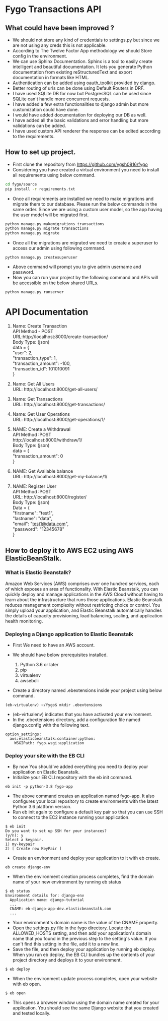 # Fygo Transactions API 


## What could have been improved ?
* We should not store any kind of credentials to settings.py but since we are not using any creds this is not applicable.
* According to The Twelve Factor App methodology we should Store config in the environment.
* We can use Sphinx Documentation. Sphinx is a tool to easily create intelligent and beautiful documentation. 
  It lets you generate Python documentation from existing reStructuredText and export documentation in formats like HTML.  
* Authentication can be added using oauth_toolkit provided by django.
* Better routing of urls can be done using Default Routers in DRF.
* I have used SQLite DB for now but PostgresSQL can be used since SQLite can't handle more concurrent requests.
* I have added a few extra functionalities to django admin but more customization could have done.
* I would have added documentation for deploying our DB as well.
* I have added all the basic validations and error handling but more validations can be added.
* I have used custom API renderer the response can be edited according to the requirements.


## How to set up project.
* First clone the repository from https://github.com/ygsh0816/fygo
* Considering you have created a virtual environment you need to install all requirements using below command.  
```bash
cd fygo/source
pip install -r requirements.txt
```
* Once all requirements are installed we need to make migrations and migrate them to our database. Please run the below commands in the same order.
Since we are using a custom user model, so the app having the user model will be migrated first.
```bash
python manage.py makemigrations transactions
python manage.py migrate transactions
python manage.py migrate
```
* Once all the migrations are migrated we need to create a superuser to access our admin using following command.
```commandline
python manage.py createsuperuser
```
* Above command will prompt you to give admin username and password. 
* Now you can run your project by the following command and APIs will be accessible on the below shared URLs.
```commandline
python manage.py runserver
```
# API Documentation
 1. Name: Create Transaction  
API Method - POST  
URL:http://localhost:8000/create-transaction/  
Body Type: (json)  
data = {  
  "user": 2,  
  "transaction_type": 1,  
  "transaction_amount": -100,  
  "transaction_id": 101010091  
}  

2. Name: Get All Users   
URL: http://localhost:8000/get-all-users/  

3. Name: Get Transactions  
URL: http://localhost:8000/get-transactions/  

4. Name: Get User Operations  
URL: http://localhost:8000/get-operations/1/  

5. NAME: Create a Withdrawal  
API Method :POST  
http://localhost:8000/withdraw/1/  
Body Type: (json)  
data = {  
  "transaction_amount": 0  
}  

6. NAME: Get Available balance  
URL: http://localhost:8000/get-my-balance/1/  


7. NAME: Register User  
API Method :POST    
URL: http://localhost:8000/register/  
Body Type: (json)  
Data = {  
  "firstname": "test1",  
  "lastname": "data",  
  "email": "test1@data.com",  
  "password": "12345678"  
}


## How to deploy it to AWS EC2 using AWS ElasticBeanStalk.
### What is Elastic Beanstalk?
Amazon Web Services (AWS) comprises over one hundred services, 
each of which exposes an area of functionality.
With Elastic Beanstalk, you can quickly deploy and manage applications in the
AWS Cloud without having to learn about the infrastructure that runs
those applications. Elastic Beanstalk reduces management 
complexity without restricting choice or control. 
You simply upload your application, and Elastic Beanstalk automatically
handles the details of capacity provisioning, load balancing, scaling,
and application health monitoring.
### Deploying a Django application to Elastic Beanstalk
* First We need to have an AWS account.
* We should have below prerequisites installed.
  1. Python 3.6 or later
  2. pip
  3. virtualenv
  4. awsebcli
  
* Create a directory named .ebextensions inside your project using below command.
```commandline
(eb-virtualenv) ~/fygo$ mkdir .ebextensions
```
* (eb-virtualenv) indicates that you have activated your environment.
* In the .ebextensions directory, add a configuration file named django.config with the following text.
```editorconfig
option_settings:
  aws:elasticbeanstalk:container:python:
    WSGIPath: fygo.wsgi:application
```
### Deploy your site with the EB CLI
* By now You should've added everything you need to deploy your application on Elastic Beanstalk.
* Initialize your EB CLI repository with the eb init command.
```commandline
eb init -p python-3.8 fygo-app
```
* The above command creates an application named fygo-app. It also configures your local repository to create environments with the latest Python 3.6 platform version.
*  Run eb init again to configure a default key pair so that you can use SSH to connect to the EC2 instance running your application.
```commandline
$ eb init
Do you want to set up SSH for your instances?
(y/n): y
Select a keypair.
1) my-keypair
2) [ Create new KeyPair ]
```
* Create an environment and deploy your application to it with eb create.
```commandline
eb create django-env
```
* When the environment creation process completes, find the domain name of your new environment by running eb status
```commandline
$ eb status
Environment details for: django-env
  Application name: django-tutorial
  ...
  CNAME: eb-django-app-dev.elasticbeanstalk.com
  ...
```
* Your environment's domain name is the value of the CNAME property.
* Open the settings.py file in the fygo directory. Locate the ALLOWED_HOSTS setting, and then add your application's domain name that you found in the previous step to the setting's value. If you can't find this setting in the file, add it to a new line.
* Save the file, and then deploy your application by running eb deploy. When you run eb deploy, the EB CLI bundles up the contents of your project directory and deploys it to your environment.
```commandline
$ eb deploy
```
* When the environment update process completes, open your website with eb open.
```commandline
$ eb open
```
* This opens a browser window using the domain name created for your application. You should see the same Django website that you created and tested locally.

